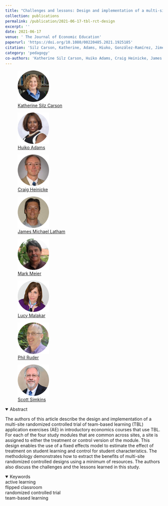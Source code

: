```yaml
---
title: "Challenges and lessons: Design and implementation of a multi-site evaluation of team-based learning"
collection: publications
permalink: /publication/2021-06-17-tbl-rct-design
excerpt: ''
date: 2021-06-17
venue: ' The Journal of Economic Education'
paperurl: 'https://doi.org/10.1080/00220485.2021.1925185'
citation: 'Silz Carson, Katherine, Adams, Hiuko, González-Ramírez, Jimena, Heinicke, Craig, Latham, James Michael, Maier, Mark, Malakar, C. Lucy, Ruder, Phil, Simkins, Scott  (2021). &quot;Challenges and lessons: Design and implementation of a multi-site evaluation of team-based learning &quot; <i>  The Journal of Economic Education </i>. 241-248.'
category: 'pedagogy'
co-authors: 'Katherine Silz Carson, Huiko Adams, Craig Heinicke, James Michael Latham, Mark Meier, C. Lucy Malakar, Phil Ruder, and Scott Simkins'
---
```


<body>
<div class="image-container">
        <figure>
            <img src="/images/co-authors/kate_silz_carson.png" width="100" height="auto">
            <figcaption><a href="https://www.linkedin.com/in/katherine-silz-carson-a48b9425/" target="_blank">Katherine Silz Carson</a></figcaption>
        </figure>
        <figure>
            <img src="/images/co-authors/huiku_adams.png" width="100" height="auto">
            <figcaption><a href="https://perimeter.gsu.edu/profile/hiuko-adams/" target="_blank">Huiko Adams</a></figcaption>
        </figure>   
        <figure>
            <img src="/images/co-authors/craig_heinicke.png" width="100" height="auto">
            <figcaption><a href="https://robins.richmond.edu/faculty/cheinick/" target="_blank">Craig Heinicke</a></figcaption>
        </figure>
        <figure>
            <img src="/images/co-authors/james_michael_latham.png" width="100" height="auto">
            <figcaption><a href="https://www.linkedin.com/in/james-michael-l-47258543" target="_blank">James Michael Latham</a></figcaption>
        </figure>
        <figure>
            <img src="/images/co-authors/mark_meier.png" width="100" height="auto">
            <figcaption><a href="https://serc.carleton.edu/person/1932.html" target="_blank">Mark Meier</a></figcaption>
        </figure> 
        <figure>
            <img src="/images/co-authors/lucy_malakar.png" width="100" height="auto">
            <figcaption><a href="https://serc.carleton.edu/econ/project/participants/127434.html" target="_blank"> Lucy Malakar</a></figcaption>
        </figure>
        <figure>
            <img src="/images/co-authors/phil_ruder.png" width="100" height="auto">
            <figcaption><a href="https://www.pacificu.edu/about/directory/people/phil-ruder-phd" target="_blank">Phil Ruder</a></figcaption>
        </figure>      
        <figure>
            <img src="/images/co-authors/scott_simkins.png" width="100" height="auto">
            <figcaption><a href="https://www.ncat.edu/employee-bio.php?directoryID=1875088803" target="_blank">Scott Simkins</a></figcaption>
        </figure>                          
        <!-- Add more images as needed -->
    </div>
</body>


<details open>
<summary>
Abstract
</summary>

<p>
The authors of this article describe the design and implementation of a multi-site randomized controlled trial of team-based learning (TBL) application exercises (AE) in introductory economics courses that use TBL. For each of the four study modules that are common across sites, a site is assigned to either the treatment or control version of the module. This design enables the use of a fixed effects model to estimate the effect of treatment on student learning and control for student characteristics. The methodology demonstrates how to extract the benefits of multi-site randomized controlled designs using a minimum of resources. The authors also discuss the challenges and the lessons learned in this study.
</p>

</details>

<details open>
<summary>
Keywords
</summary>
active learning <br> 
flipped classroom <br>
randomized controlled trial <br>
team-based learning <br>

<br>

</details>